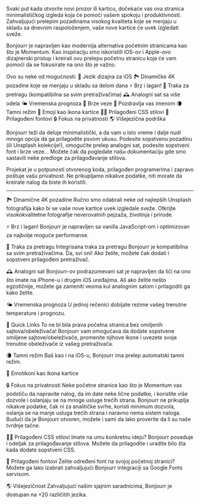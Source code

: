 Svaki put kada otvorite novi prozor ili karticu, dočekaće vas ova stranica minimalističkog izgleda koja će pomoći vašem spokoju i produktivnosti. Zahvaljujući prelepim pozadinama visokog kvaliteta koje se menjaju u skladu sa dnevnim raspoloženjem, vaše nove kartice će uvek izgledati sveže.

Bonjourr je napravljen kao modernija alternativa početnim stranicama kao što je Momentum. Kao inspiraciju smo iskoristili iOS-ov i Apple-ovo dizajnerski pristup i kreirali ovu prelepu početnu stranicu koja će vam pomoći da se fokusirate na ono što je važno.

Ovo su neke od mogućnosti:
🍏 Jezik dizajna za iOS
🏞 Dinamičke 4K pozadine koje se menjaju u skladu sa delom dana
⚡️ Brz i lagan!
🔎 Traka za pretragu (kompatibilna sa svim pretraživačima)
🕰 Analogni sat sa više odela
🌤 Vremenska prognoza
🔗 Brze veze
👋 Pozdravlja vas imenom
🌘 Tamni režim
🥖 Emoji kao ikona kartice
🧑‍💻 Prilagođeni CSS stilovi
📝 Prilagođeni fontovi
🔒 Fokus na privatnosti
🌎 Višejezična podrška

Bonjourr teži da deluje minimalistički, a da vam u isto vreme i dalje nudi mnogo opcija da ga prilagodite psvom ukusu. Podesite sopstvenu pozadinu (ili Unsplash kolekcije!), omogućite prelep analogni sat, podesite sopstveni font i brze veze... Možete čak da pogledate našu dokumentaciju gde smo sastavili neke predloge za prilagođavanje stilova.

Projekat je u potpunosti otvorenog koda, prilagođen programerima i zapravo poštuje vašu privatnost. Ne prikupljamo nikakve podatke, niti morate da kreirate nalog da biste ih koristili.

---

🏞 Dinamične 4K pozadine
Ručno smo odabrali neke od najlepših Unsplash fotografija kako bi se vaše nove kartice uvek izgledale sveže. Otkrijte visokokvalitetne fotografije neverovatnih pejzaža, životinja i prirode.

⚡️ Brz i lagan!
Bonjourr je napravljen sa vanilla JavaScript-om i optimizovan za najbolje moguće performanse.

🔎 Traka za pretragu
Integrisana traka za pretragu Bonjourr je kompatibilna sa svim pretraživačima. Da, svi oni! Ako želite, možete čak dodati i sopstveni prilagođeni pretraživač.

🕰 Analogni sat
Bonjourr-ov podrazumevani sat je napravljen da liči na ono što imate na iPhone-u i drugim iOS uređajima. Ali ako želite nešto egzotičnije, možete ga zameniti veoma kul analognim satom i prilagoditi ga kako želite.

🌤 Vremenska prognoza
U jednoj rečenici dobijate rezime vašeg trenutne temperature i prognozu.

🔗 Quick Links
To ne bi bila prava početna stranica bez omiljenih sajtova/obeleživača! Bonjourr vam omogućava da dodate sopstvene omiljene sajtove/obeleživače, promenite njihove ikone i uvezete svoje trenutne obeleživače iz vašeg pretraživača.

🌘 Tamni režim
Baš kao i na iOS-u, Bonjourr ima prelep automatski tamni režim.

🥖 Emotikoni kao ikona kartice

🔒 Fokus na privatnosti
Neke početne stranice kao što je Momentum vas podstiču da napravite nalog, da im date neke lične podatke, i koristite više dozvole i oslanjaju se na mnoge usluge trećih strana. Bonjourr ne prikuplja nikakve podatke, čak ni za analitičke svrhe, koristi minimum dozvola, oslanja se na manje usluga trećih strana i naravno nema sistem naloga. Budući da je Bonjourr otvoren, možete i sami da lako proverite da li su naše tvrdnje tačne.

🧑‍💻 Prilagođeni CSS stilovi
Imate na umu konkretnu ideju? Bonjourr poseduje i odeljak za prilagođavanje stilova. Možete da prilagodite i uradite bilo šta kada dodate sopstveni CSS.

📝 Prilagođeni fontovi
Želite određeni font na svojoj početnoj stranici? Možete ga lako izabrati zahvaljujući Bonjourr integraciji sa Google Fonts servisom.

🌎 Višejezičnost
Zahvaljujući našim sjajnim saradnicima, Bonjourr je dostupan na +20 različitih jezika.
